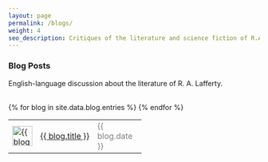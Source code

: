 ```yaml
---
layout: page
permalink: /blogs/
weight: 4
seo_description: Critiques of the literature and science fiction of R.A. Lafferty, with topics including mythology, ancient history, technology, philosophy, magic and mystery.
---
```


### Blog Posts

English-language discussion about the literature of R. A. Lafferty. 
<br>
<br>

<div>

<table cellpadding="5">
{% for blog in site.data.blog.entries %}
  <tr>
    <td><img src="{{ blog.image }}" width="40" title="{{ blog.author }}"></td>
    <td><a href="{{ blog.link }}">{{ blog.title }}</a></td>
    <td width="80" style="color:gray;" valign="top">{{ blog.date }}</td>
  </tr>
{% endfor %}
</table>

</div>
